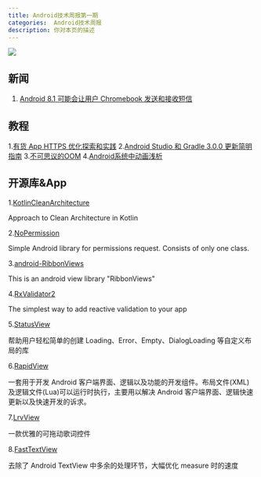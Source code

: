 ```yaml
---
title: Android技术周报第一期
categories:  Android技术周报
description: 你对本页的描述
---
```



![](http://upload.news.cecb2b.com/2014/1208/1418022796782.jpg)


## 新闻

1. [Android 8.1 可能会让用户 Chromebook 发送和接收短信](http://www.cnbeta.com/articles/soft/665633.htm?utm_source=androidweekly.cn&utm_medium=website)

## 教程

1.[有货 App HTTPS 优化探索和实践](https://mp.weixin.qq.com/s/1YRhXOs61u8_fRU1wMaFyA?utm_source=androidweekly.cn&utm_medium=website)
2.[Android Studio 和 Gradle 3.0.0 更新简明指南](http://drakeet.me/android-studio-and-gradle-3-0-guide/?utm_source=androidweekly.cn&utm_medium=website)
3.[不可思议的OOM](http://www.jianshu.com/p/e574f0ffdb42?utm_source=androidweekly.cn&utm_medium=website)
4.[Android系统中动画浅析](https://zhuanlan.zhihu.com/p/30559224?utm_source=androidweekly.cn&utm_medium=website)

## 开源库&App

1.[KotlinCleanArchitecture](https://github.com/HelmMobile/KotlinCleanArchitecture?utm_source=androidweekly.cn&utm_medium=website)

Approach to Clean Architecture in Kotlin

2.[NoPermission](https://github.com/NoNews/NoPermission?utm_source=androidweekly.cn&utm_medium=website)

Simple Android library for permissions request. Consists of only one class.

3.[android-RibbonViews](https://github.com/battleent/android-RibbonViews?utm_source=androidweekly.cn&utm_medium=website)

This is an android view library "RibbonViews"

4.[RxValidator2](https://github.com/whalemare/RxValidator2?utm_source=androidweekly.cn&utm_medium=website)

The simplest way to add reactive validation to your app

5.[StatusView](https://github.com/wenqin-231/StatusView?utm_source=androidweekly.cn&utm_medium=website)

帮助用户轻松简单的创建 Loading、Error、Empty、DialogLoading 等自定义布局的库

6.[RapidView](https://github.com/Tencent/RapidView?utm_source=androidweekly.cn&utm_medium=website)

一套用于开发 Android 客户端界面、逻辑以及功能的开发组件。布局文件(XML)及逻辑文件(Lua)可以运行时执行，主要用以解决 Android 客户端界面、逻辑快速更新以及快速开发的诉求。

7.[LrvView](https://github.com/wangchenyan/LrcView?utm_source=androidweekly.cn&utm_medium=website)

一款优雅的可拖动歌词控件

8.[FastTextView](https://github.com/lsjwzh/FastTextView?utm_source=androidweekly.cn&utm_medium=website)

去除了 Android TextView 中多余的处理环节，大幅优化 measure 时的速度
